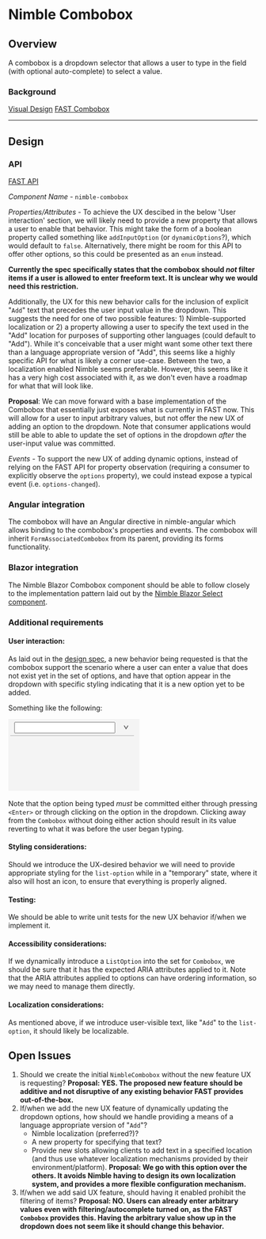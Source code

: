 # Nimble Combobox

## Overview

A combobox is a dropdown selector that allows a user to type in the field (with optional auto-complete) to select a value.

### Background

[Visual Design](https://xd.adobe.com/view/33ffad4a-eb2c-4241-b8c5-ebfff1faf6f6-66ac/screen/bd6755d9-8fd2-4b97-9709-939ea20680ae/specs/)
[FAST Combobox](https://explore.fast.design/components/fast-combobox)

---

## Design

### API

[FAST API](https://github.com/microsoft/fast/blob/f81516a3209c20ffa285bc6f8b1854b8304eba57/packages/web-components/fast-foundation/src/combobox/combobox.spec.md)

_Component Name_ - `nimble-combobox`

_Properties/Attributes_ - To achieve the UX descibed in the below 'User interaction' section, we will likely need to provide a new property that allows a user to enable that behavior. This might take the form of a boolean property called something like `addInputOption` (or `dynamicOptions`?), which would default to `false`. Alternatively, there might be room for this API to offer other options, so this could be presented as an `enum` instead.

**Currently the spec specifically states that the combobox should _not_ filter items if a user is allowed to enter freeform text. It is unclear why we would need this restriction.**

Additionally, the UX for this new behavior calls for the inclusion of explicit "`Add`" text that precedes the user input value in the dropdown. This suggests the need for one of two possible features: 1) Nimble-supported localization or 2) a property allowing a user to specify the text used in the "Add" location for purposes of supporting other languages (could default to "Add"). While it's conceivable that a user might want some other text there than a language appropriate version of "Add", this seems like a highly specific API for what is likely a corner use-case. Between the two, a localization enabled Nimble seems preferable. However, this seems like it has a very high cost associated with it, as we don't even have a roadmap for what that will look like.

**Proposal**:
We can move forward with a base implementation of the Combobox that essentially just exposes what is currently in FAST now. This will allow for a user to input arbitrary values, but not offer the new UX of adding an option to the dropdown. Note that consumer applications would still be able to able to update the set of options in the dropdown _after_ the user-input value was committed.

_Events_ - To support the new UX of adding dynamic options, instead of relying on the FAST API for property observation (requiring a consumer to explicitly observe the `options` property), we could instead expose a typical event (i.e. `options-changed`).

### Angular integration

The combobox will have an Angular directive in nimble-angular which allows binding to the combobox's properties and events. The combobox will inherit `FormAssociatedCombobox` from its parent, providing its forms functionality.

### Blazor integration

The Nimble Blazor Combobox component should be able to follow closely to the implementation pattern laid out by the [Nimble Blazor Select component](https://github.com/ni/nimble/blob/427a364ab4aef337247433f25d0bda0583987f6d/packages/nimble-blazor/NimbleBlazor.Components/Components/NimbleSelect.razor.cs#L60).

### Additional requirements

#### User interaction:

As laid out in the [design spec](https://xd.adobe.com/view/33ffad4a-eb2c-4241-b8c5-ebfff1faf6f6-66ac/screen/bd6755d9-8fd2-4b97-9709-939ea20680ae/specs/), a new behavior being requested is that the combobox support the scenario where a user can enter a value that does not exist yet in the set of options, and have that option appear in the dropdown with specific styling indicating that it is a new option yet to be added.

Something like the following:

![Combobox Behavior](./NewComboboxBehavior.gif)

Note that the option being typed _must_ be committed either through pressing `<Enter>` or through clicking on the option in the dropdown. Clicking away from the `Combobox` without doing either action should result in its value reverting to what it was before the user began typing.

#### Styling considerations:

Should we introduce the UX-desired behavior we will need to provide appropriate styling for the `list-option` while in a "temporary" state, where it also will host an icon, to ensure that everything is properly aligned.

#### Testing:

We should be able to write unit tests for the new UX behavior if/when we implement it.

#### Accessibility considerations:

If we dynamically introduce a `ListOption` into the set for `Combobox`, we should be sure that it has the expected ARIA attributes applied to it. Note that the ARIA attributes applied to options can have ordering information, so we may need to manage them directly.

#### Localization considerations:

As mentioned above, if we introduce user-visible text, like "`Add`" to the `list-option`, it should likely be localizable.

## Open Issues

1. Should we create the initial `NimbleCombobox` without the new feature UX is requesting? **Proposal: YES. The proposed new feature should be additive and not disruptive of any existing behavior FAST provides out-of-the-box.**
2. If/when we add the new UX feature of dynamically updating the dropdown options, how should we handle providing a means of a language appropriate version of "`Add`"?
    - Nimble localization (preferred?)?
    - A new property for specifying that text?
    - Provide new slots allowing clients to add text in a specified location (and thus use whatever localization mechanisms provided by their environment/platform). **Proposal: We go with this option over the others. It avoids Nimble having to design its own localization system, and provides a more flexible configuration mechanism.**
3. If/when we add said UX feature, should having it enabled prohibit the filtering of items? **Proposal: NO. Users can already enter arbitrary values even with filtering/autocomplete turned on, as the FAST `Combobox` provides this. Having the arbitrary value show up in the dropdown does not seem like it should change this behavior.**
